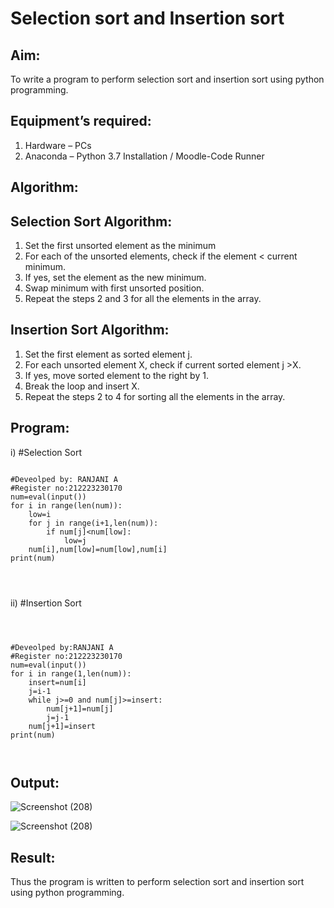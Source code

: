 # Selection sort and Insertion sort
## Aim:
To write a program to perform selection sort and insertion sort using python programming.
## Equipment’s required:
1.	Hardware – PCs
2.	Anaconda – Python 3.7 Installation / Moodle-Code Runner
## Algorithm:
## Selection Sort Algorithm:
1.	Set the first unsorted element as the minimum
2.	For each of the unsorted elements, check if the element < current minimum.
3.	If yes, set the element as the new minimum.
4.	Swap minimum with first unsorted position.
5.	Repeat the steps 2 and 3 for all the elements in the array.
## Insertion Sort Algorithm:
1.	Set the first element as sorted element j.
2.	For each unsorted element X, check if current sorted element j >X.
3.	If yes, move sorted element to the right by 1.
4.	Break the loop and insert X.
5.	Repeat the steps 2 to 4 for sorting all the elements in the array.
## Program:
i)	#Selection Sort
```

#Deveolped by: RANJANI A
#Register no:212223230170
num=eval(input())
for i in range(len(num)):
    low=i
    for j in range(i+1,len(num)):
        if num[j]<num[low]:
            low=j
    num[i],num[low]=num[low],num[i]
print(num)




```
ii)	#Insertion Sort
```



#Deveolped by:RANJANI A
#Register no:212223230170
num=eval(input())
for i in range(1,len(num)):
    insert=num[i]
    j=i-1
    while j>=0 and num[j]>=insert:
        num[j+1]=num[j]
        j=j-1
    num[j+1]=insert
print(num)



```

## Output:

![Screenshot (208)](https://github.com/Ranjania2005/Sorting-Algorithms/assets/151624950/3dc73dc2-1891-46ca-b87b-9d821597148e)

![Screenshot (208)](https://github.com/Ranjania2005/Sorting-Algorithms/assets/151624950/a8c211d5-a65a-4f39-9377-fd6370dae962)


## Result:
Thus the program is written to perform selection sort and insertion sort using python programming.
